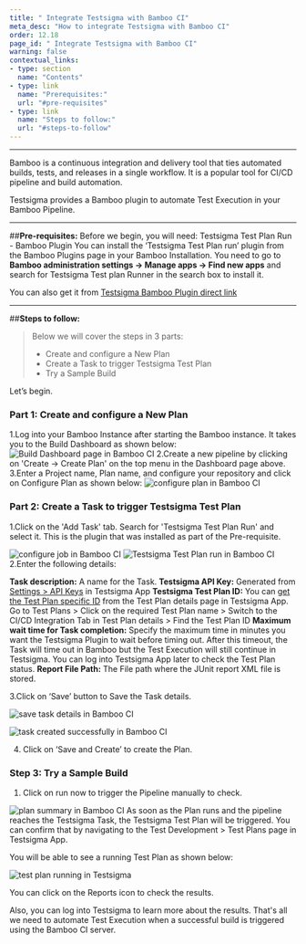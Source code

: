 ```yaml
---
title: " Integrate Testsigma with Bamboo CI"
meta_desc: "How to integrate Testsigma with Bamboo CI"
order: 12.18
page_id: " Integrate Testsigma with Bamboo CI"
warning: false
contextual_links:
- type: section
  name: "Contents"
- type: link
  name: "Prerequisites:"
  url: "#pre-requisites"
- type: link
  name: "Steps to follow:"
  url: "#steps-to-follow"
---
```


---

Bamboo is a continuous integration and delivery tool that ties automated builds, tests, and releases in a single workflow. It is a popular tool for CI/CD pipeline and build automation.


Testsigma provides a Bamboo plugin to automate Test Execution in your Bamboo Pipeline.
 
---
##**Pre-requisites:**
Before we begin, you will need:
Testsigma Test Plan Run - Bamboo Plugin
You can install the ‘Testsigma Test Plan run’ plugin from the Bamboo Plugins page in your Bamboo Installation. You need to go to **Bamboo administration settings -> Manage apps -> Find new apps** and search for Testsigma Test plan Runner in the search box to install it.

You can also get it from [Testsigma Bamboo Plugin direct link](https://marketplace.atlassian.com/apps/1223253/testsigma-test-plan-runner?hosting=server&tab=installation)
 
---
##**Steps to follow:**

>Below we will cover the steps in 3 parts:
>    * Create and configure a New Plan
>    * Create a Task to trigger Testsigma Test Plan
>    * Try a Sample Build


Let’s begin.

### Part 1: Create and configure a New Plan

  1.Log into your Bamboo Instance after starting the Bamboo instance. It takes you to the Build Dashboard as shown below:
![Build Dashboard page in Bamboo CI](https://docs.testsigma.com/images/bamboo-ci/build-dashboard-bamboo-ci.png)
 2.Create a new pipeline by clicking on 'Create -> Create Plan' on the top menu in the Dashboard page above.
 3.Enter a Project name, Plan name, and configure your repository and click on Configure Plan as shown below:
![configure plan in Bamboo CI](https://docs.testsigma.com/images/bamboo-ci/configure-plan-bamboo-ci.png)
### Part 2: Create a Task to trigger Testsigma Test Plan
 1.Click on the 'Add Task' tab. Search for 'Testsigma Test Plan Run' and select it. This is the plugin that was installed as part of the Pre-requisite.

![configure job in Bamboo CI](https://docs.testsigma.com/images/bamboo-ci/configure-job-bamboo-ci.png)
![Testsigma Test Plan run in Bamboo CI](https://docs.testsigma.com/images/bamboo-ci/testsigma-test-plan-run-bamboo-ci.png)
 2.Enter the following details:

**Task description:** A name for the Task.
**Testsigma API Key:** Generated from [Settings > API Keys](https://testsigma.com/docs/configuration/api-keys/) in Testsigma App
**Testsigma Test Plan ID:** You can [get the Test Plan specific ID](https://testsigma.com/docs/continuous-integration/get-test-plan-details/) from the Test Plan details page in Testsigma App.
Go to Test Plans > Click on the required Test Plan name > Switch to the CI/CD Integration Tab in Test Plan details > Find the Test Plan ID
**Maximum wait time for Task completion:** Specify the maximum time in minutes you want the Testsigma Plugin to wait before timing out. After this timeout, the Task will time out in Bamboo but the Test Execution will still continue in Testsigma. You can log into Testsigma App later to check the Test Plan status.
**Report File Path:** The File path where the JUnit report XML file is stored.
 
3.Click on ‘Save’ button to Save the Task details.

![save task details in Bamboo CI](https://docs.testsigma.com/images/bamboo-ci/save-task-details-save-button-bamboo-ci.png)

![task created successfully in Bamboo CI](https://docs.testsigma.com/images/bamboo-ci/task-created-successfully-bamboo-ci.png)

4. Click on ‘Save and Create’ to create the Plan.
 
### Step 3: Try a Sample Build
1. Click on run now to trigger the Pipeline manually to check.

![plan summary in Bamboo CI](https://docs.testsigma.com/images/bamboo-ci/plan-summary-bamboo-ci.png)
As soon as the Plan runs and the pipeline reaches the Testsigma Task, the Testsigma Test Plan will be triggered. You can confirm that by navigating to the Test Development > Test Plans page in Testsigma App. 
 
You will be able to see a running Test Plan as shown below:

![test plan running in Testsigma](https://s3.amazonaws.com/static-docs.testsigma.com/new_images/continuous-integration/bamboo-ci/test-plan-running-testsigma.png)

You can click on the Reports icon to check the results.


Also, you can log into Testsigma to learn more about the results. That's all we need to automate Test Execution when a successful build is triggered using the Bamboo CI server.

